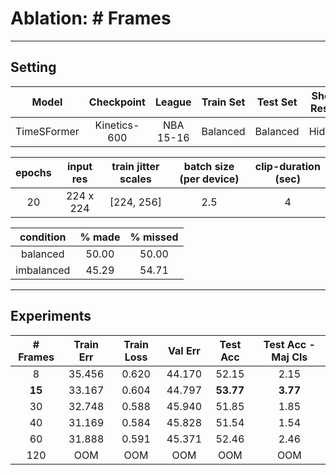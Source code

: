 # **Ablation:** # Frames

---

## **Setting**

| Model | Checkpoint | League | Train Set | Test Set | Shot-Result | Train Clips | Val Clips | Test Clips |
| :---: | :---: | :---: | :---: | :---: | :---: | :---: | :---: | :---: |
TimeSFormer | Kinetics-600 | NBA 15-16 | Balanced | Balanced | Hidden | 4500 | 1300 | 500 |

| epochs | input res | train jitter scales | batch size (per device) | clip-duration (sec) |
:---: | :---: | :---: | :---: | :---: |
20 | 224 x 224 | [224, 256] |  2.5 | 4 | 

| condition | % made | % missed |
|:---: | :---: | :---: |
| balanced | 50.00 | 50.00 |
| imbalanced | 45.29 | 54.71 |

---

## **Experiments**

| # Frames | Train Err | Train Loss | Val Err | Test Acc | Test Acc - Maj Cls|
| :---: | :---: | :---: | :---: | :---: | :---: |
| 8 | 35.456 | 0.620 | 44.170 | 52.15 | 2.15 | 
| **15** | 33.167 | 0.604 | 44.797 | **53.77** | **3.77** | 
| 30 | 32.748 | 0.588 | 45.940 | 51.85 | 1.85 | 
| 40 | 31.169 | 0.584 | 45.828 | 51.54 | 1.54 | 
| 60 | 31.888 | 0.591 | 45.371 | 52.46 | 2.46 | 
| 120 | OOM | OOM | OOM | OOM | OOM | 